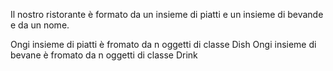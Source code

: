 Il nostro ristorante è formato da un insieme di piatti e un insieme di bevande e da un nome.

Ongi insieme di piatti è fromato da n oggetti di classe Dish
Ongi insieme di bevane è fromato da n oggetti di classe Drink
